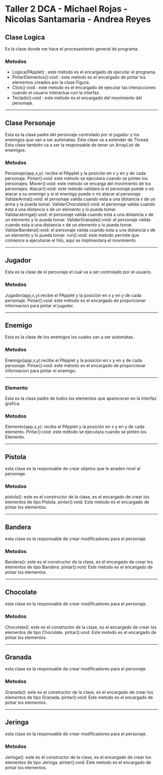 # Taller 2 DCA - Michael Rojas - Nicolas Santamaria - Andrea Reyes 

## Clase Logica
Es la clase donde me hace el procesamiento general de programa.
### Metodos
* Logica(PApplet) : este método es el encargado de ejecutar el programa.
* PintarElementos():void : este metodo es el encargado de pintar los elementos creados por la clase Figura.
* Click():void : este metodo es el encargado de ejecutar las interacciones cuando el usuario interactua con la interfaz.
* Teclado():void : este método es el encargado del movimiento del personaje. 
***
## Clase Personaje 
Esta es la clase padre del personaje controlado por el jugador y los enemigos que van a ser autómatas. Esta clase va a extender de Thread.
Esta clase también va a ser la responsable de tener un ArrayList de enemigos. 
### Metodos
Personaje(app,x,y): recibe el PApplet y la posición en x y en y de cada personaje.
Pintar():void:  este método se ejecutara cuando se pinten los personajes.
Mover():void: este metodo se encarga del movimiento de los personajes.
Atacar():void: este metodo validara si el personaje puede o no atacar a su enemigo y si el enemigo puede o no atacar al personaje 
ValidarArma():void: el personaje valida cuando esta a una distancia x de un arma y la pueda tomar. 
ValidarChocolate():void: el personaje valida cuando esta a una distancia x de un elemento y lo pueda tomar.
ValidarJeringa():void: el personaje valida cuando esta a una distancia x de un elemento y lo pueda tomar. 
ValidarGranada():void: el personaje valida cuando esta a una distancia x de un elemento y lo pueda tomar. 
ValidarBandera():void: el personaje valida cuando esta a una distancia x de un elemento y lo pueda tomar. 
run():void: este metodo permite que comience a ejecutarse el hilo, aqui se implmentara el movimiento.
***
## Jugador
Esta es la clase de el personaje el cual va a ser controlado por el usuario.
### Metodos
Jugador(app,x,y):recibe el PApplet y la posición en x y en y de cada personaje.
Pintar():void:  este método es el encargado de proporcionar informacion para pintar el jugador. 
***
## Enemigo
Esta es la clase de los enemigos los cuales van a ser automatas.
### Metodos
Enemigo(app,x,y):recibe el PApplet y la posición en x y en y de cada personaje.
Pintar():void:  este método es el encargado de proporcionar informacion para pintar el enemigo. 
***
### Elemento 
Esta es la clase padre de todos los elementos que apareceran en la interfaz grafica. 
### Metodos
Elemento(app,x,y): recibe el PApplet y la posición en x y en y de cada elemento.
Pintar():void:  este método se ejecutara cuando se pinten los Elemento.
***
## Pistola
esta clase es la responsable de crear objetos que le anaden nivel al personaje. 
### Metodos
pistola(): este es el constructor de la clase, es el encargado de crear los elementos de tipo Pistola.
pintar():void: Este metodo es el encargado de pintar los elementos. 
***
## Bandera
esta clase es la responsable de crear modificadores para el personaje.
### Metodos
Bandera(): este es el constructor de la clase, es el encargado de crear los elementos de tipo Bandera.
pintar():void: Este metodo es el encargado de pintar los elementos. 
***
## Chocolate
esta clase es la responsable de crear modificadores para el personaje.
### Metodos
Chocolate(): este es el constructor de la clase, es el encargado de crear los elementos de tipo Chocolate.
pintar():void: Este metodo es el encargado de pintar los elementos. 
***
## Granada
esta clase es la responsable de crear modificadores para el personaje.
### Metodos
Granada(): este es el constructor de la clase, es el encargado de crear los elementos de tipo Granada.
pintar():void: Este metodo es el encargado de pintar los elementos. 
***
## Jeringa
esta clase es la responsable de crear modificadores para el personaje.
### Metodos
Jeringa(): este es el constructor de la clase, es el encargado de crear los elementos de tipo Jeringa.
pintar():void: Este metodo es el encargado de pintar los elementos. 

